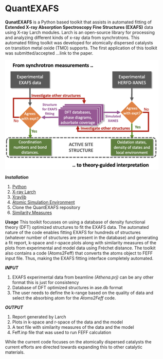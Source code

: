 # QuantEXAFS
**QunatEXAFS**  is a Python based toolkit that assists in automated fitting of **Extended X-ray Absorption Spectroscopy Fine Structures (EXAFS)** data using X-ray Larch modules. Larch is an open-source library for processing and analyzing different kinds of x-ray data from synchrotrons. This automated fitting toolkit was developed for atomically dispersed catalysts on transition metal oxide (TMO) supports. The first application of this toolkit was submitted/accepted …link to the paper.

![DFT to XAS workflow](workflow.png)

_**Installation**_
1. [Python](https://www.python.org/)
2. [X-ray Larch](https://xraypy.github.io/xraylarch/)
3. [Xraylib](https://github.com/tschoonj/xraylib)
4. [Atomic Simulation Environment](https://wiki.fysik.dtu.dk/ase/)
5. Clone the QuantEXAFS repository
6. [Similarity Measures](https://pypi.org/project/similaritymeasures/)

_**Usage**_
This toolkit focusses on using a database of density functional theory (DFT) optimized structures to fit the EXAFS data. The automated nature of the code enables fitting EXAFS for hundreds of structures (whatever number of structures are present in the database) and generating a fit report, k-space and r-space plots along with similarity measures of the plots from experimental and model data using Fréchet distance.
The toolkit also contains a code (Atoms2Feff) that converts the atoms object to FEFF input file. Thus, making the EXAFS fitting interface completely automated.

_**INPUT**_
1. EXAFS experimental data from beamline *(Athena.prj)* can be any other format this is just for consistency
2. Database of DFT optimized structures in ase.db format
3. The user needs to define the k-range based on the quality of data and select the absorbing atom for the *Atoms2Feff* code.

_**OUTPUT**_
1. Report generated by Larch
2. Plots in k-space and r-space of the data and the model
3. A text file with similarity measures of the data and the model
4. Feff.inp file that was used to run FEFF calculation

While the current code focuses on the atomically dispersed catalysts the current efforts are directed towards expanding this to other catalytic materials.
